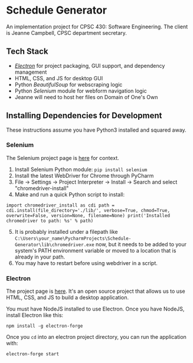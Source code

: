 # Schedule Generator
An implementation project for CPSC 430: Software Engineering. The client is Jeanne Campbell, CPSC department secretary.

## Tech Stack
* [_Electron_](https://electronforge.io/) for project packaging, GUI support, and dependency management
* HTML, CSS, and JS for desktop GUI
* Python _BeautifulSoup_ for webscraping logic
* Python _Selenium_ module for webform navigation logic
* Jeanne will need to host her files on Domain of  One's Own

## Installing Dependencies for Development
These instructions assume you have Python3 installed and squared away.

### Selenium
The Selenium project page is [here](https://www.seleniumhq.org/projects/webdriver/) for context.

1. Install Selenium Python module: `pip install selenium`
2. Install the latest WebDriver for Chrome through PyCharm
3. File -> Settings -> Project Interpreter -> Install -> Search and select "chromedriver-install"
4. Make and run a quick Python script to install:

`import chromedriver_install as cdi
path = cdi.install(file_directory='./lib/', verbose=True, chmod=True, overwrite=False, version=None, filename=None)
print('Installed chromedriver to path: %s' % path)`

5. It is probably installed under a filepath like `C:\Users\your_name\PycharmProjects\Schedule-Generator\lib\chromedriver.exe` now, but it needs to be added to your system's PATH environment variable or moved to a location that is already in your path.
6. You may have to restart before using webdriver in a script.

### Electron
The project page is [here](https://electronforge.io/). It's an open source project that allows us to use HTML, CSS, and JS to build a desktop application.

You must have NodeJS installed to use Electron. Once you have NodeJS, install Electron like this:

`npm install -g electron-forge`

Once you `cd` into an electron project directory, you can run the application with:

`electron-forge start`
